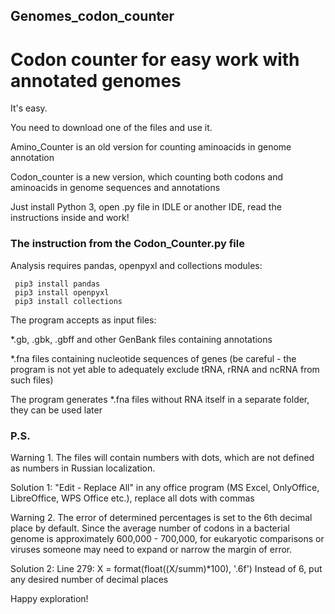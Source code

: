 ## Genomes_codon_counter
# Codon counter for easy work with annotated genomes

It's easy. 

You need to download one of the files and use it.

Amino_Counter is an old version for counting aminoacids in genome annotation

Codon_counter is a new version, which counting both codons and aminoacids in genome sequences and annotations 

Just install Python 3, open .py file in IDLE or another IDE,
read the instructions inside and work!


### The instruction from the Codon_Counter.py file

Analysis requires pandas, openpyxl and collections modules:

     pip3 install pandas
     pip3 install openpyxl
     pip3 install collections

The program accepts as input files:

*.gb, .gbk, .gbff and other GenBank files containing annotations

*.fna files containing nucleotide sequences of genes (be careful - the program is not yet able to adequately exclude tRNA, rRNA and ncRNA from such files)

The program generates *.fna files without RNA itself in a separate folder, they can be used later
 
### P.S.

Warning 1. The files will contain numbers with dots, which are not defined as numbers in Russian localization.

Solution 1: "Edit - Replace All" in any office program (MS Excel, OnlyOffice, LibreOffice, WPS Office etc.), replace all dots with commas

Warning 2. The error of determined percentages is set to the 6th decimal place by default.
Since the average number of codons in a bacterial genome is approximately 600,000 - 700,000, for eukaryotic comparisons
or viruses someone may need to expand or narrow the margin of error.

Solution 2: Line 279: X = format(float((X/summ)*100), '.6f')
Instead of 6, put any desired number of decimal places


Happy exploration!
